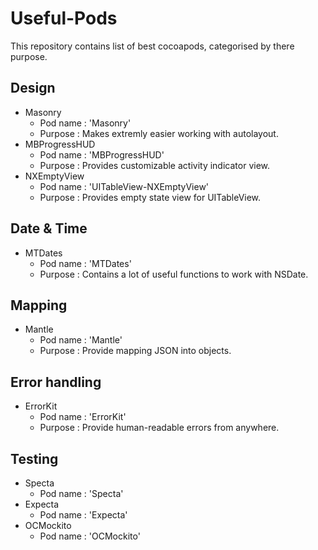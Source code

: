 # Useful-Pods
This repository contains list of best cocoapods, categorised by there purpose.

## Design

* Masonry
  * Pod name : 'Masonry'
  * Purpose : Makes extremly easier working with autolayout.
* MBProgressHUD
  * Pod name : 'MBProgressHUD'
  * Purpose : Provides customizable activity indicator view.
* NXEmptyView
  * Pod name : 'UITableView-NXEmptyView'
  * Purpose : Provides empty state view for UITableView.

## Date & Time

* MTDates
  * Pod name : 'MTDates'
  * Purpose : Contains a lot of useful functions to work with NSDate.

## Mapping

* Mantle
  * Pod name : 'Mantle'
  * Purpose : Provide mapping JSON into objects.

## Error handling

* ErrorKit
  * Pod name : 'ErrorKit'
  * Purpose : Provide human-readable errors from anywhere.

## Testing

* Specta
  * Pod name : 'Specta'
* Expecta
  * Pod name : 'Expecta'
* OCMockito
  * Pod name : 'OCMockito'


